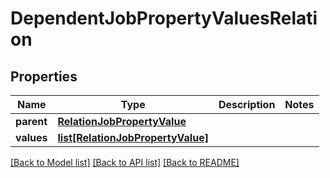 # DependentJobPropertyValuesRelation

## Properties
Name | Type | Description | Notes
------------ | ------------- | ------------- | -------------
**parent** | [**RelationJobPropertyValue**](RelationJobPropertyValue.md) |  | 
**values** | [**list[RelationJobPropertyValue]**](RelationJobPropertyValue.md) |  | 

[[Back to Model list]](../README.md#documentation-for-models) [[Back to API list]](../README.md#documentation-for-api-endpoints) [[Back to README]](../README.md)


